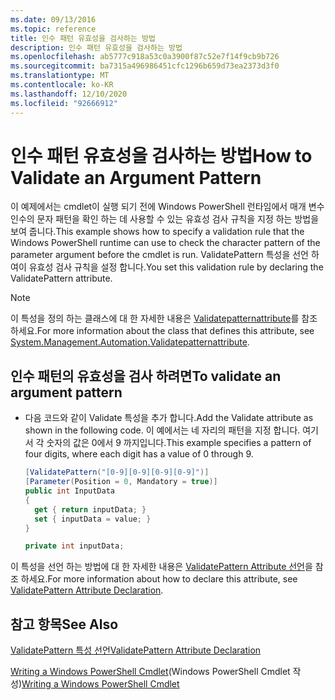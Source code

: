 ```yaml
---
ms.date: 09/13/2016
ms.topic: reference
title: 인수 패턴 유효성을 검사하는 방법
description: 인수 패턴 유효성을 검사하는 방법
ms.openlocfilehash: ab5777c918a53c0a3900f87c52e7f14f9cb9b726
ms.sourcegitcommit: ba7315a496986451cfc1296b659d73ea2373d3f0
ms.translationtype: MT
ms.contentlocale: ko-KR
ms.lasthandoff: 12/10/2020
ms.locfileid: "92666912"
---
```

# <a name="how-to-validate-an-argument-pattern"></a><span data-ttu-id="0a7ee-103">인수 패턴 유효성을 검사하는 방법</span><span class="sxs-lookup"><span data-stu-id="0a7ee-103">How to Validate an Argument Pattern</span></span>

<span data-ttu-id="0a7ee-104">이 예제에서는 cmdlet이 실행 되기 전에 Windows PowerShell 런타임에서 매개 변수 인수의 문자 패턴을 확인 하는 데 사용할 수 있는 유효성 검사 규칙을 지정 하는 방법을 보여 줍니다.</span><span class="sxs-lookup"><span data-stu-id="0a7ee-104">This example shows how to specify a validation rule that the Windows PowerShell runtime can use to check the character pattern of the parameter argument before the cmdlet is run.</span></span> <span data-ttu-id="0a7ee-105">ValidatePattern 특성을 선언 하 여이 유효성 검사 규칙을 설정 합니다.</span><span class="sxs-lookup"><span data-stu-id="0a7ee-105">You set this validation rule by declaring the ValidatePattern attribute.</span></span>

> [!NOTE]
> <span data-ttu-id="0a7ee-106">이 특성을 정의 하는 클래스에 대 한 자세한 내용은 [Validatepatternattribute](/dotnet/api/System.Management.Automation.ValidatePatternAttribute)를 참조 하세요.</span><span class="sxs-lookup"><span data-stu-id="0a7ee-106">For more information about the class that defines this attribute, see [System.Management.Automation.Validatepatternattribute](/dotnet/api/System.Management.Automation.ValidatePatternAttribute).</span></span>

## <a name="to-validate-an-argument-pattern"></a><span data-ttu-id="0a7ee-107">인수 패턴의 유효성을 검사 하려면</span><span class="sxs-lookup"><span data-stu-id="0a7ee-107">To validate an argument pattern</span></span>

- <span data-ttu-id="0a7ee-108">다음 코드와 같이 Validate 특성을 추가 합니다.</span><span class="sxs-lookup"><span data-stu-id="0a7ee-108">Add the Validate attribute as shown in the following code.</span></span> <span data-ttu-id="0a7ee-109">이 예에서는 네 자리의 패턴을 지정 합니다. 여기서 각 숫자의 값은 0에서 9 까지입니다.</span><span class="sxs-lookup"><span data-stu-id="0a7ee-109">This example specifies a pattern of four digits, where each digit has a value of 0 through 9.</span></span>

    ```csharp
    [ValidatePattern("[0-9][0-9][0-9][0-9]")]
    [Parameter(Position = 0, Mandatory = true)]
    public int InputData
    {
      get { return inputData; }
      set { inputData = value; }
    }

    private int inputData;
    ```

<span data-ttu-id="0a7ee-110">이 특성을 선언 하는 방법에 대 한 자세한 내용은 [ValidatePattern Attribute 선언](./validatepattern-attribute-declaration.md)을 참조 하세요.</span><span class="sxs-lookup"><span data-stu-id="0a7ee-110">For more information about how to declare this attribute, see [ValidatePattern Attribute Declaration](./validatepattern-attribute-declaration.md).</span></span>

## <a name="see-also"></a><span data-ttu-id="0a7ee-111">참고 항목</span><span class="sxs-lookup"><span data-stu-id="0a7ee-111">See Also</span></span>

[<span data-ttu-id="0a7ee-112">ValidatePattern 특성 선언</span><span class="sxs-lookup"><span data-stu-id="0a7ee-112">ValidatePattern Attribute Declaration</span></span>](./validatepattern-attribute-declaration.md)

<span data-ttu-id="0a7ee-113">[Writing a Windows PowerShell Cmdlet](./writing-a-windows-powershell-cmdlet.md)(Windows PowerShell Cmdlet 작성)</span><span class="sxs-lookup"><span data-stu-id="0a7ee-113">[Writing a Windows PowerShell Cmdlet](./writing-a-windows-powershell-cmdlet.md)</span></span>
